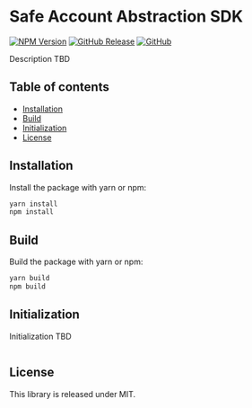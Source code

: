 # Safe Account Abstraction SDK

[![NPM Version](https://badge.fury.io/js/%40safe-global%2Faccount-abstraction.svg)](https://badge.fury.io/js/%40safe-global%2Faccount-abstraction)
[![GitHub Release](https://img.shields.io/github/release/safe-global/account-abstraction-sdk.svg?style=flat)](https://github.com/safe-global/account-abstraction-sdk/releases)
[![GitHub](https://img.shields.io/github/license/safe-global/account-abstraction-sdk)](https://github.com/safe-global/account-abstraction-sdk/blob/main/packages/account-abstraction/LICENSE.md)

Description TBD

## Table of contents

- [Installation](#installation)
- [Build](#build)
- [Initialization](#initialization)
- [License](#license)

## <a name="installation">Installation</a>

Install the package with yarn or npm:

```bash
yarn install
npm install
```

## <a name="build">Build</a>

Build the package with yarn or npm:

```bash
yarn build
npm build
```

## <a name="initialization">Initialization</a>

Initialization TBD

```js

```

## <a name="license">License</a>

This library is released under MIT.

